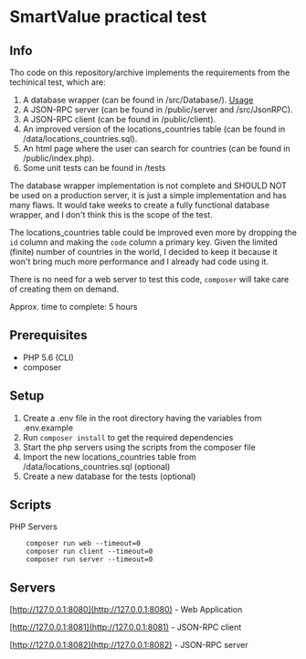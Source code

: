 # SmartValue practical test 

## Info

Tho code on this repository/archive implements the requirements from the techinical test, which are:

1. A database wrapper (can be found in /src/Database/). [Usage](/src/Database/README.md)
2. A JSON-RPC server (can be found in /public/server and /src/JsonRPC).
3. A JSON-RPC client (can be found in /public/client).
4. An improved version of the locations_countries table (can be found in /data/locations_countries.sql).
5. An html page where the user can search for countries (can be found in /public/index.php).
6. Some unit tests can be found in /tests

The database wrapper implementation is not complete and SHOULD NOT be used on a production server, 
it is just a simple implementation and has many flaws. 
It would take weeks to create a fully functional database wrapper, and I don't think this is the scope of the test.

The locations_countries table could be improved even more by dropping the `id` column and making the `code` column a primary key.
Given the limited (finite) number of countries in the world, I decided to keep it because it won't bring much more performance and I already had code using it.

There is no need for a web server to test this code, `composer` will take care of creating them on demand.

Approx. time to complete: 5 hours

## Prerequisites

* PHP 5.6 (CLI)
* composer

## Setup 

1. Create a .env file in the root directory having the variables from .env.example
2. Run `composer install` to get the required dependencies
3. Start the php servers using the scripts from the composer file
4. Import the new locations_countries table from /data/locations_countries.sql (optional)
5. Create a new database for the tests (optional)

## Scripts

PHP Servers

```
    composer run web --timeout=0
    composer run client --timeout=0
    composer run server --timeout=0
```

## Servers

[http://127.0.0.1:8080](http://127.0.0.1:8080) - Web Application

[http://127.0.0.1:8081](http://127.0.0.1:8081) - JSON-RPC client

[http://127.0.0.1:8082](http://127.0.0.1:8082) - JSON-RPC server
